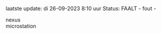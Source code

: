 laatste update: 
di 26-09-2023  8:10   uur 
Status: FAALT - fout - 
<div class="service R">nexus</div><div class="service Y">microstation</div>